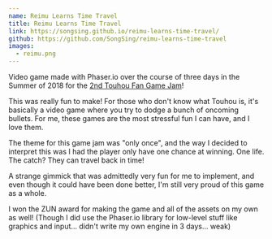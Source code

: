 ```yaml
---
name: Reimu Learns Time Travel
title: Reimu Learns Time Travel
link: https://songsing.github.io/reimu-learns-time-travel/
github: https://github.com/SongSing/reimu-learns-time-travel
images:
  - reimu.png
---
```

Video game made with Phaser.io over the course of three days in the Summer of 2018 for the <a href="https://itch.io/jam/touhou-jam-2" target="_blank">2nd Touhou Fan Game Jam</a>!

This was really fun to make! For those who don't know what Touhou is, it's basically a video game where you try to dodge a bunch of oncoming bullets. For me, these games are the most stressful fun I can have, and I love them.

The theme for this game jam was "only once", and the way I decided to interpret this was I had the player only have one chance at winning. One life. The catch? They can travel back in time!

A strange gimmick that was admittedly very fun for me to implement, and even though it could have been done better, I'm still very proud of this game as a whole.

I won the ZUN award for making the game and all of the assets on my own as well! (Though I did use the Phaser.io library for low-level stuff like graphics and input... didn't write my own engine in 3 days... weak)